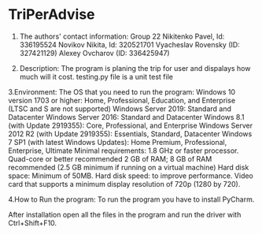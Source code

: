 # TriPerAdvise
1. The authors' contact information:
Group 22
Nikitenko Pavel, Id: 336195524
Novikov Nikita, Id: 320521701
Vyacheslav Rovensky (ID: 327421129)
Alexey Ovcharov (ID: 336425947)

2. Description:
The program is planing the trip for user and dispalays how much will it cost.
testing.py file is a unit test file

3.Environment:
The OS that you need to run the program:
	Windows 10 version 1703 or higher: Home, Professional, Education, and Enterprise (LTSC and S are not supported)
	Windows Server 2019: Standard and Datacenter
	Windows Server 2016: Standard and Datacenter
	Windows 8.1 (with Update 2919355): Core, Professional, and Enterprise
	Windows Server 2012 R2 (with Update 2919355): Essentials, Standard, Datacenter
	Windows 7 SP1 (with latest Windows Updates): Home Premium, Professional, Enterprise, Ultimate
Minimal requirements:
	1.8 GHz or faster processor. Quad-core or better recommended
	2 GB of RAM; 8 GB of RAM recommended (2.5 GB minimum if running on a virtual machine)
	Hard disk space: Minimum of 50MB.
	Hard disk speed: to improve performance.
	Video card that supports a minimum display resolution of 720p (1280 by 720).

4.How to Run the program:
To run the program you have to install PyCharm.

After installation open all the files in the program and run the driver with Ctrl+Shift+F10.


